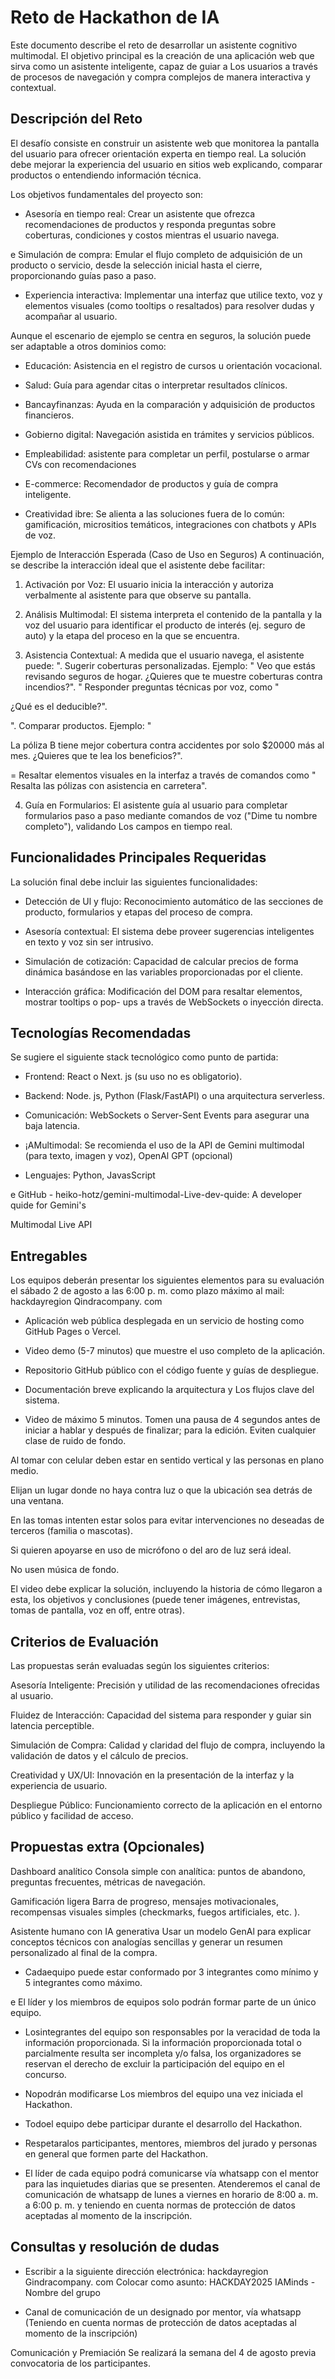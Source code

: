 # Reto de Hackathon de IA

Este documento describe el reto de desarrollar un asistente cognitivo multimodal. El objetivo
principal es la creación de una aplicación web que sirva como un asistente inteligente, capaz de
guiar a Los usuarios a través de procesos de navegación y compra complejos de manera interactiva
y contextual.

## Descripción del Reto

El desafío consiste en construir un asistente web que monitorea la pantalla del usuario para ofrecer
orientación experta en tiempo real. La solución debe mejorar la experiencia del usuario en sitios
web explicando, comparar productos o entendiendo información técnica.

Los objetivos fundamentales del proyecto son:

* Asesoría en tiempo real: Crear un asistente que ofrezca recomendaciones de productos y
responda preguntas sobre coberturas, condiciones y costos mientras el usuario navega.

e Simulación de compra: Emular el flujo completo de adquisición de un producto o servicio,
desde la selección inicial hasta el cierre, proporcionando guías paso a paso.

* Experiencia interactiva: Implementar una interfaz que utilice texto, voz y elementos visuales
(como tooltips o resaltados) para resolver dudas y acompañar al usuario.

Aunque el escenario de ejemplo se centra en seguros, la solución puede ser adaptable a otros
dominios como:

* Educación: Asistencia en el registro de cursos u orientación vocacional.

* Salud: Guía para agendar citas o interpretar resultados clínicos.

* Bancayfinanzas: Ayuda en la comparación y adquisición de productos financieros.
* Gobierno digital: Navegación asistida en trámites y servicios públicos.

* Empleabilidad: asistente para completar un perfil, postularse o armar CVs con
recomendaciones

* E-commerce: Recomendador de productos y guía de compra inteligente.

* Creatividad ibre: Se alienta a las soluciones fuera de lo común: gamificación, micrositios
temáticos, integraciones con chatbots y APIs de voz.

Ejemplo de Interacción Esperada (Caso de Uso en Seguros)
A continuación, se describe la interacción ideal que el asistente debe facilitar:

1. Activación por Voz: El usuario inicia la interacción y autoriza verbalmente al asistente para
que observe su pantalla.

2. Análisis Multimodal: El sistema interpreta el contenido de la pantalla y la voz del usuario
para identificar el producto de interés (ej. seguro de auto) y la etapa del proceso en la que se
encuentra.

3. Asistencia Contextual: A medida que el usuario navega, el asistente puede:
". Sugerir coberturas personalizadas. Ejemplo: "
Veo que estás revisando seguros de hogar. ¿Quieres que te muestre coberturas contra incendios?".
" Responder preguntas técnicas por voz, como "

¿Qué es el deducible?".

". Comparar productos. Ejemplo: "

La póliza B tiene mejor cobertura contra accidentes por solo $20000 más al mes. ¿Quieres que te
lea los beneficios?".

= Resaltar elementos visuales en la interfaz a través de comandos como "
Resalta las pólizas con asistencia en carretera".

4. Guía en Formularios: El asistente guía al usuario para completar formularios paso a paso
mediante comandos de voz ("Dime tu nombre completo"), validando Los campos en tiempo
real.

## Funcionalidades Principales Requeridas
La solución final debe incluir las siguientes funcionalidades:

* Detección de Ul y flujo: Reconocimiento automático de las secciones de producto,
formularios y etapas del proceso de compra.

* Asesoría contextual: El sistema debe proveer sugerencias inteligentes en texto y voz sin ser
intrusivo.

* Simulación de cotización: Capacidad de calcular precios de forma dinámica basándose en
las variables proporcionadas por el cliente.

* Interacción gráfica: Modificación del DOM para resaltar elementos, mostrar tooltips o pop-
ups a través de WebSockets o inyección directa.

## Tecnologías Recomendadas
Se sugiere el siguiente stack tecnológico como punto de partida:
* Frontend: React o Next. js (su uso no es obligatorio).
* Backend: Node. js, Python (Flask/FastAPI) o una arquitectura serverless.
* Comunicación: WebSockets o Server-Sent Events para asegurar una baja latencia.

* ¡AMultimodal: Se recomienda el uso de la API de Gemini multimodal (para texto, imagen y
voz), OpenAl GPT (opcional)

* Lenguajes: Python, JavasScript

e GitHub - heiko-hotz/gemini-multimodal-Live-dev-quide: A developer quide for Gemini's

Multimodal Live API

## Entregables

Los equipos deberán presentar los siguientes elementos para su evaluación el sábado 2 de agosto a
las 6:00 p. m. como plazo máximo al mail: hackdayregion Qindracompany. com

* Aplicación web pública desplegada en un servicio de hosting como GitHub Pages o Vercel.
* Video demo (5-7 minutos) que muestre el uso completo de la aplicación.

* Repositorio GitHub público con el código fuente y guías de despliegue.

* Documentación breve explicando la arquitectura y Los flujos clave del sistema.

* Video de máximo 5 minutos.
Tomen una pausa de 4 segundos antes de iniciar a hablar y después de finalizar; para la
edición.
Eviten cualquier clase de ruido de fondo.

Al tomar con celular deben estar en sentido vertical y las personas en plano medio.

Elijan un lugar donde no haya contra luz o que la ubicación sea detrás de una ventana.

En las tomas intenten estar solos para evitar intervenciones no deseadas de terceros
(familia o mascotas).

Si quieren apoyarse en uso de micrófono o del aro de luz será ideal.

No usen música de fondo.

El video debe explicar la solución, incluyendo la historia de cómo llegaron a esta, los
objetivos y conclusiones (puede tener imágenes, entrevistas, tomas de pantalla, voz en off,
entre otras).

## Criterios de Evaluación

Las propuestas serán evaluadas según los siguientes criterios:

Asesoría Inteligente: Precisión y utilidad de las recomendaciones ofrecidas al usuario.

Fluidez de Interacción: Capacidad del sistema para responder y guiar sin latencia
perceptible.

Simulación de Compra: Calidad y claridad del flujo de compra, incluyendo la validación de
datos y el cálculo de precios.

Creatividad y UX/UI: Innovación en la presentación de la interfaz y la experiencia de usuario.

Despliegue Público: Funcionamiento correcto de la aplicación en el entorno público y
facilidad de acceso.

## Propuestas extra (Opcionales)


Dashboard analítico
Consola simple con analítica: puntos de abandono, preguntas frecuentes, métricas de
navegación.

Gamificación ligera
Barra de progreso, mensajes motivacionales, recompensas visuales simples (checkmarks,
fuegos artificiales, etc. ).

Asistente humano con IA generativa
Usar un modelo GenAl para explicar conceptos técnicos con analogías sencillas y generar
un resumen personalizado al final de la compra.

* Cadaequipo puede estar conformado por 3 integrantes como mínimo y 5 integrantes
como máximo.

e El líder y los miembros de equipos solo podrán formar parte de un único equipo.

* Losintegrantes del equipo son responsables por la veracidad de toda la información
proporcionada. Si la información proporcionada total o parcialmente resulta ser
incompleta y/o falsa, los organizadores se reservan el derecho de excluir la
participación del equipo en el concurso.

* Nopodrán modificarse Los miembros del equipo una vez iniciada el Hackathon.

* Todoel equipo debe participar durante el desarrollo del Hackathon.

* Respetaralos participantes, mentores, miembros del jurado y personas en general que
formen parte del Hackathon.

* El líder de cada equipo podrá comunicarse vía whatsapp con el mentor para las
inquietudes diarias que se presenten. Atenderemos el canal de comunicación de whatsapp de lunes a viernes en horario de 8:00 a. m. a 6:00 p. m. y teniendo en cuenta
normas de protección de datos aceptadas al momento de la inscripción.

## Consultas y resolución de dudas

* Escribir a la siguiente dirección electrónica: hackdayregion Gindracompany. com Colocar
como asunto: HACKDAY2025 IAMinds - Nombre del grupo

* Canal de comunicación de un designado por mentor, vía whatsapp (Teniendo en cuenta
normas de protección de datos aceptadas al momento de la inscripción)

Comunicación y Premiación
Se realizará la semana del 4 de agosto previa convocatoria de los participantes.


